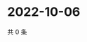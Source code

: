 # 2022-10-06

共 0 条

<!-- BEGIN WEIBO -->
<!-- 最后更新时间 Thu Oct 06 2022 19:17:58 GMT+0800 (China Standard Time) -->

<!-- END WEIBO -->
